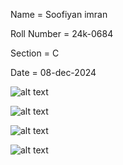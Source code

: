 Name = Soofiyan imran

Roll Number = 24k-0684

Section = C

Date = 08-dec-2024

![alt text](q2.a.png)

![alt text](q2.b.png)

![alt text](q2.d.png)

![alt text](q2.e.png)